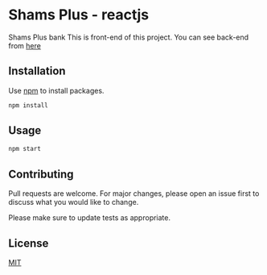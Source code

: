# Shams Plus - reactjs

Shams Plus bank
This is front-end of this project.
You can see back-end from [here](https://github.com/nimash79/shams_plus-nodejs)

## Installation

Use [npm](https://npmjs.com/) to install packages.

```bash
npm install
```

## Usage

```bash
npm start
```

## Contributing

Pull requests are welcome. For major changes, please open an issue first
to discuss what you would like to change.

Please make sure to update tests as appropriate.

## License

[MIT](https://choosealicense.com/licenses/mit/)
